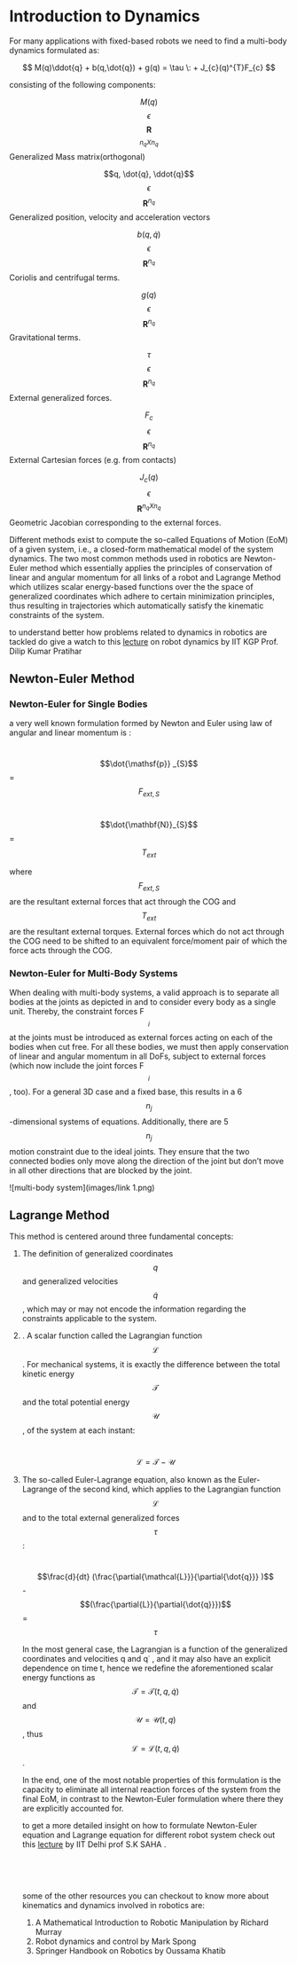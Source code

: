# Introduction to Dynamics

For many applications with fixed-based robots we need to find a multi-body dynamics formulated as:

$$ M(q)\ddot{q} + b(q,\dot{q}) + g(q) = \tau \: + J_{c}(q)^{T}F_{c} $$

consisting of the following components:

$$M(q)$$      $$\epsilon$$   $$\mathbf{R}$$ $$^{n_{q}Xn_{q}}$$  Generalized Mass matrix(orthogonal)

$$q, \dot{q}, \ddot{q}$$     $$\epsilon$$   $$\mathbf{R}^{n_{q}}$$        Generalized position, velocity and acceleration vectors

$$b(q, \dot{q})$$    $$\epsilon$$   $$\mathbf{R}^{n_{q}}$$        Coriolis and centrifugal terms.

$$g(q)$$        $$\epsilon$$   $$\mathbf{R}^{n_{q}}$$        Gravitational terms.

$$\tau$$             $$\epsilon$$   $$\mathbf{R}^{n_{q}}$$        External generalized forces.

$$F_{c}$$          $$\epsilon$$   $$\mathbf{R}^{n_{q}}$$         External Cartesian forces (e.g. from contacts)

$$J_{c}(q)$$     $$\epsilon$$   $$\mathbf{R}^{n_{q}Xn_{q}}$$    Geometric Jacobian corresponding to the external forces.



Different methods exist to compute the so-called Equations of Motion (EoM) of a given system, i.e., a closed-form mathematical model of the system dynamics. The two most common methods used in robotics are Newton-Euler method which essentially applies the principles of conservation of linear and angular momentum for all links of a robot and Lagrange Method which utilizes scalar energy-based functions over the the space of generalized coordinates which adhere to certain minimization principles, thus resulting in trajectories which automatically satisfy the kinematic constraints of the system.

to understand better how problems related to dynamics in robotics are tackled do give a watch to this [lecture](https://www.youtube.com/watch?v=B67ug1yx13E) on robot dynamics by IIT KGP Prof. Dilip Kumar Pratihar  

## Newton-Euler Method

### Newton-Euler for Single Bodies

a very well known formulation formed by Newton and Euler using law of angular and linear momentum is :

​                                                                       $$\dot{\mathsf{p}} _{S}$$ = $$F_{ext,S}$$

​                                                                       $$\dot{\mathbf{N}}_{S}$$ = $$T_{ext}$$

where $$F_{ext,S}$$ are the resultant external forces that act through the COG and  $$T_{ext}$$ are the resultant external torques. External forces which do not act through the COG need to be shifted to an equivalent force/moment pair of which the force acts through the COG.

### Newton-Euler for Multi-Body Systems

When dealing with multi-body systems, a valid approach is to separate all bodies at the joints as depicted in and to consider every body as a single unit. Thereby, the constraint forces F$$_{i}$$ at the joints must be introduced as external forces acting on each of the bodies when cut free. For all these bodies, we must then apply conservation of linear and angular momentum in all DoFs, subject to external forces (which now include the joint forces F$$_{i}$$ , too). For a general 3D case and a fixed base, this results in a 6$$n_{j}$$ -dimensional systems of equations. Additionally, there are 5 $$n_{j}$$ motion constraint due to the ideal joints. They ensure that the two connected bodies only move along the direction of the joint but don’t move in all other directions that are blocked by the joint.

![multi-body system](images/link 1.png)

## Lagrange Method

 This method is centered around three fundamental concepts:

1. The definition of generalized coordinates$$ q$$ and generalized velocities $$\dot{q}$$ , which may or may not encode the information regarding the constraints applicable to the system.

2. . A scalar function called the Lagrangian function $$\mathcal{L}$$. For mechanical systems, it is exactly the difference between the total kinetic energy $$\mathcal{T}$$ and the total potential energy $$\mathcal{U}$$, of the system at each instant: 

   ​                                                         $$\mathcal{L} = \mathcal{T} - \mathcal{U}$$

   

3. The so-called Euler-Lagrange equation, also known as the Euler-Lagrange of the second kind, which applies to the Lagrangian function $$\mathcal{L}$$ and to the total external generalized forces $$\tau$$ :

   ​                                            $$\frac{d}{dt} (\frac{\partial{\mathcal{L}}}{\partial{\dot{q}}} )$$  -  $$(\frac{\partial{L}}{\partial{\dot{q}}})$$      =   $$\tau$$ 

   In the most general case, the Lagrangian is a function of the generalized coordinates and velocities q and q˙ , and it may also have an explicit dependence on time t, hence we redefine the aforementioned scalar energy functions as $$\mathcal{T} = \mathcal{T}(t, q, \dot{q})$$ and $$\mathcal{U} = \mathcal{U}(t,q)$$, thus $$\mathcal{L} = \mathcal{L}(t,q,\dot{q})$$ .

   In the end, one of the most notable properties of this formulation is the capacity to eliminate all internal reaction forces of the system from the final EoM, in contrast to the Newton-Euler formulation where there they are explicitly accounted for.

   

   to get a more detailed insight on how to formulate Newton-Euler equation and Lagrange equation  for different robot system check out this [lecture]() by IIT Delhi prof S.K SAHA .

   ​              

   ​                                                              

   some of the other resources you can checkout to know more about kinematics and dynamics involved in robotics are:

   1. A Mathematical Introduction to Robotic Manipulation by Richard Murray
   2. Robot dynamics and control by Mark Spong
   3. Springer Handbook on Robotics by Oussama Khatib

   